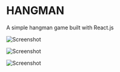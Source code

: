 # HANGMAN

A simple hangman game built with React.js

![Screenshot](http://res.cloudinary.com/teateearu/image/upload/v1515591661/startgame_tefm7x.jpg "Optional title")

![Screenshot](http://res.cloudinary.com/teateearu/image/upload/v1515591661/youlost_rmizpt.jpg "Optional title")

![Screenshot](http://res.cloudinary.com/teateearu/image/upload/v1515591661/youwon_kydc61.jpg "Optional title")
